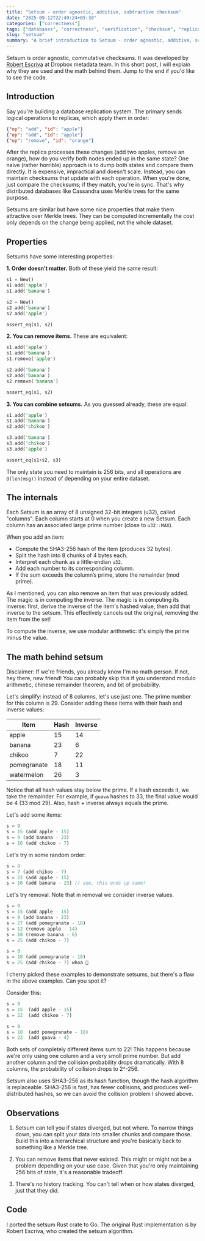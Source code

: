 ```yaml
---
title: "Setsum - order agnostic, additive, subtractive checksum"
date: "2025-09-12T22:49:24+05:30"
categories: ["correctness"]
tags: ["databases", "correctness", "verification", "checksum", "replication"]
slug: "setsum"
summary: "A brief introduction to Setsum - order agnostic, additive, subtractive checksum"
---
```


Setsum is order agnostic, commutative checksums. It was developed by [Robert Escriva](https://rescrv.net) at Dropbox metadata team. In this short post, I will explain why they are used and the math behind them. Jump to the end if you'd like to see the code.

## Introduction

Say you're building a database replication system. The primary sends logical operations to replicas, which apply them in order:

```json
{"op": "add", "id": "apple"}
{"op": "add", "id": "apple"}
{"op": "remove", "id": "orange"}
```

After the replica processes these changes (add two apples, remove an orange), how do you verify both nodes ended up in the same state?
One naive (rather horrible) approach is to dump both states and compare them directly. It is expensive, impractical and doesn't scale. Instead, you can maintain checksums that update with each operation. When you're done, just compare the checksums; if they match, you're in sync. That's why distributed databases like Cassandra uses Merkle trees for the same purpose.

Setsums are similar but have some nice properties that make them attractive over Merkle trees. They can be computed incrementally the cost only depends on the change being applied, not the whole dataset.

## Properties

Setsums have some interesting properties:

**1. Order doesn't matter.** Both of these yield the same result:
```rust
s1 = New()
s1.add('apple')
s1.add('banana')

s2 = New()
s2.add('banana')
s2.add('apple')

assert_eq(s1, s2)
```

**2. You can remove items.** These are equivalent:
```rust
s1.add('apple')
s1.add('banana')
s1.remove('apple')

s2.add('banana')
s2.add('banana')
s2.remove('banana')

assert_eq(s1, s2)
```

**3. You can combine setsums.** As you guessed already, these are equal:
```rust
s1.add('apple')
s1.add('banana')
s2.add('chikoo')

s3.add('banana')
s3.add('chikoo')
s3.add('apple')

assert_eq(s1+s2, s3)
```

The only state you need to maintain is 256 bits, and all operations are `O(len(msg))` instead of depending on your entire dataset.

## The internals

Each Setsum is an array of 8 unsigned 32-bit integers (u32), called "columns". Each column starts at 0 when you create a new Setsum. Each column has an associated large prime number (close to `u32::MAX`).

When you add an item:

* Compute the SHA3-256 hash of the item (produces 32 bytes).
* Split the hash into 8 chunks of 4 bytes each.
* Interpret each chunk as a little-endian `u32`.
* Add each number to its corresponding column.
* If the sum exceeds the column’s prime, store the remainder (mod prime).

As I mentioned, you can also remove an item that was previously added. The magic is in computing the inverse. The magic is in computing its inverse: first, derive the inverse of the item's hashed value, then add that inverse to the setsum. This effectively cancels out the original, removing the item from the set!

To compute the inverse, we use modular arithmetic: it's simply the prime minus the value.

## The math behind setsum

Disclaimer: If we're friends, you already know I'm no math person. If not, hey there, new friend! You can probably skip this if you understand modulo arithmetic, chinese remainder theorem, and bit of probability.

Let's simplify: instead of 8 columns, let's use just one. The prime number for this column is 29. Consider adding these items with their hash and inverse values:

| Item        | Hash | Inverse |
|-------------|------|---------|
| apple       | 15   | 14      |
| banana      | 23   | 6       |
| chikoo      | 7    | 22      |
| pomegranate | 18   | 11      |
| watermelon  | 26   | 3       |

Notice that all hash values stay below the prime. If a hash exceeds it, we take the remainder. For example, if `guava` hashes to 33, the final value would be 4 (33 mod 29). Also, hash + inverse always equals the prime.

Let's add some items:

```rust
s = 0
s = 15 (add apple - 15)
s = 9 (add banana - 23)
s = 16 (add chikoo - 7)
```

Let's try in some random order:

```rust
s = 0
s = 7 (add chikoo - 7)
s = 22 (add apple - 15)
s = 16 (add banana - 23) // see, this ends up same!
```

Let's try removal. Note that in removal we consider inverse values.

```rust
s = 0
s = 15 (add apple - 15)
s = 9 (add banana - 23)
s = 27 (add pomegranate - 18)
s = 12 (remove apple - 14)
s = 18 (remove banana - 6)
s = 25 (add chikoo - 7)
```

```rust
s = 0
s = 18 (add pomegranate - 18)
s = 25 (add chikoo - 7) whoa 🤯
```

I cherry picked these examples to demonstrate setsums, but there's a flaw in the above examples. Can you spot it?

Consider this:
```rust
s = 0
s = 15  (add apple - 15)
s = 22  (add chikoo - 7)
```
```rust
s = 0
s = 18  (add pomegranate - 18)
s = 22  (add guava - 4)
```

Both sets of completely different items sum to 22! This happens because we're only using one column and a very smoll prime number. But add another column and the collision probability drops dramatically. With 8 columns, the probability of collision drops to 2^-256.

Setsum also uses SHA3-256 as its hash function, though the hash algorithm is replaceable. SHA3-256 is fast, has fewer collisions, and produces well-distributed hashes, so we can avoid the collision problem I showed above.

## Observations

1. Setsum can tell you if states diverged, but not where. To narrow things down, you can split your data into smaller chunks and compare those. Build this into a hierarchical structure and you're basically back to something like a Merkle tree.

2. You can remove items that never existed. This might or might not be a problem depending on your use case. Given that you're only maintaining 256 bits of state, it's a reasonable tradeoff.

3. There's no history tracking. You can't tell when or how states diverged, just that they did.

## Code

I ported the setsum Rust crate to Go. The original Rust implementation is by Robert Escriva, who created the setsum algorithm.

